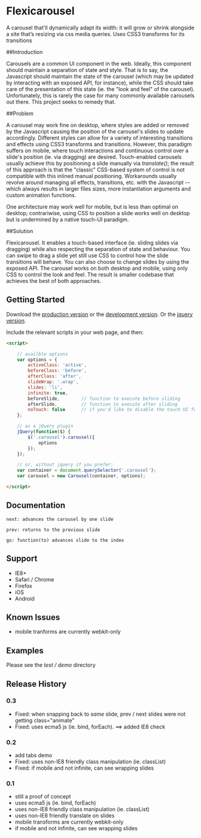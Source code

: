 # Flexicarousel

A carousel that'll dynamically adapt its width: it will grow or shrink alongside a site that’s resizing via css media queries. Uses CSS3 transforms for its transitions

##Introduction

Carousels are a common UI component in the web. Ideally, this component should maintain a separation of state and style. That is to say, the
Javascript should maintain the state of the carousel (which may be updated by interacting with an exposed API, for instance), while the CSS
should take care of the presentation of this state (ie. the "look and feel" of the carousel). Unfortunately, this is rarely the case for many
commonly available carousels out there. This project seeks to remedy that.


##Problem

A carousel may work fine on desktop, where styles are added or removed by the Javascript causing the position of the carousel's slides to update
accordingly. Different styles can allow for a variety of interesting transitions and effects using CSS3 transforms and transitions. However,
this paradigm suffers on mobile, where touch interactions and continuous control over a slide's position (ie. via dragging) are desired.
Touch-enabled carousels usually achieve this by positioning a slide manually via _translate()_; the result of this approach is that the "classic"
CSS-based system of control is not compatible with this inlined manual positioning. Workarounds usually revolve around managing all effects,
transitions, etc. with the Javascript -- which always results in larger files sizes, more instantiation arguments and custom animation functions.

One architecture may work well for mobile, but is less than optimal on desktop; contrariwise, using CSS to position a slide works well on desktop
but is undermined by a native touch-UI paradigm.

##Solution

Flexicarousel. It enables a touch-based interface (ie. sliding slides via dragging) while also respecting the separation of state and behaviour.
You can swipe to drag a slide yet still use CSS to control how the slide transitions will behave. You can also choose to change slides by
using the exposed API. The carousel works on both desktop and mobile, using only CSS to control the look and feel. The result is smaller
codebase that achieves the best of both approaches.

## Getting Started
Download the [production version][min] or the [development version][max]. Or the [jquery version][jquery].

[min]: https://github.com/apathetic/flexicarousel-2/blob/master/dist/flexicarousel.min.js
[max]: https://github.com/apathetic/flexicarousel-2/blob/master/dist/flexicarousel.js
[jquery]: https://github.com/apathetic/flexicarousel-2/blob/master/dist/jquery.flexicarousel.min.js

Include the relevant scripts in your web page, and then:

```html
<script>

	// availble options
	var options = {
		activeClass: 'active',
		beforeClass: 'before',
		afterClass: 'after',
		slideWrap: '.wrap',
		slides: 'li',
		infinite: true,
		beforeSlide,		// function to execute before sliding
		afterSlide,			// function to execute after sliding
		noTouch: false		// if you'd like to disable the touch UI for whatever reason
	};

	// as a jQuery plugin
	jQuery(function($) {
		$('.carousel').carousel({
			options
		});
	});

	// or, without jquery if you prefer:
	var container = document.querySelector('.carousel');
	var carousel = new Carousel(container, options);

</script>
```

## Documentation

	next: advances the carousel by one slide

	prev: returns to the previous slide

	go: function(to) advances slide to the index


## Support
* IE8+
* Safari / Chrome
* Firefox
* iOS
* Android

## Known Issues
* mobile tranforms are currently webkit-only

## Examples

Please see the _test / demo_ directory

## Release History

### 0.3
* Fixed: when snapping back to _same_ slide, prev / next slides were not getting class="animate"
* Fixed: uses ecma5 js (ie. bind, forEach). ==> added IE8 check

### 0.2
* add tabs demo
* Fixed: uses non-IE8 friendly class manipulation (ie. classList)
* Fixed: if mobile and not infinite, can see wrapping slides

### 0.1
* still a proof of concept
* uses ecma5 js (ie. bind, forEach)
* uses non-IE8 friendly class manipulation (ie. classList)
* uses non-IE8 friendly translate on slides
* mobile transforms are currently webkit-only
* if mobile and not infinite, can see wrapping slides
